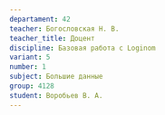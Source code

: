 ```yaml
---
departament: 42
teacher: Богословская Н. В.
teacher_title: Доцент
discipline: Базовая работа с Loginom
variant: 5
number: 1
subject: Большие данные
group: 4128
student: Воробьев В. А.
---
```


<!-- markdown-lint disable>

# Постановка задания

Ознакомится с базовым функционалом Loginom. Научится работать с визуализатором, калькулятором, сортировкой и переменными.

## Требования к отчету

- Обосновать группировку из 1 задания.

- Включить иллюстрации выполнения 2 задания, включая ответы на вопросы:
  - У какого количества товаров отсутствует артикул?

  - Сколько месяцев прошло с продажи конкретного товара, например, товара IT01001100 (любого другого товара).

  - Какие товары не продавались дольше всего? Как долго?

  - Какое количество товаров пора выводить из продажи? Принимайте решение самостоятельно.

# Выполнение работы

В результате выполнения лабораторной работы мы получили схему, изображенную на рисунке \ref{fig:Итоговая схема}.

![Итоговая схема](report_images/image.png)

## 1 задание

Я решил выполнить группировку по датам изображенную на рисунке \ref{fig:Группировка по датам}. Это позволит нам проанализировать в какие дни потреблялось больше всего энергии и в зависимости от этого, скорректировать энергопотребление.

![Группировка по датам](report_images/image-1.png)

## 2 задание

![Схема для задания](report_images/image-12.png)

![Товары без артикулов](report_images/image-4.png)

![Количество без артикулов](report_images/image-10.png)

![Месяцев с последней продажи](report_images/image-7.png)

![Подлежат утилизации](report_images/image-8.png)

![Количество подлежащих утилизации](report_images/image-9.png)

![Поиск артикула](report_images/image-13.png)

# Вывод

В результате выполнения лабораторной работе мы смогли проанализировать информацию о товарах. При выполнения мы воспользовались платформой для аналитики Loginom. Использование этой платформы позволило в удобном нам формате обработать данные. Также ма научились работать с визуализатором, экспортом, калькулятором, сортировкой, фильтром.

Полученные знания пригодятся для выполнения анализа и визуализирования данных бизнеса.
